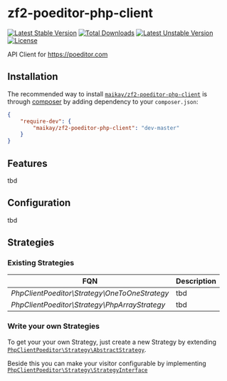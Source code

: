 zf2-poeditor-php-client
=======================

[![Latest Stable Version](https://poser.pugx.org/maikay/zf2-poeditor-php-client/v/stable.svg)](https://packagist.org/packages/maikay/zf2-poeditor-php-client)
[![Total Downloads](https://poser.pugx.org/maikay/zf2-poeditor-php-client/downloads.svg)](https://packagist.org/packages/maikay/zf2-poeditor-php-client)
[![Latest Unstable Version](https://poser.pugx.org/maikay/zf2-poeditor-php-client/v/unstable.svg)](https://packagist.org/packages/maikay/zf2-poeditor-php-client)
[![License](https://poser.pugx.org/maikay/zf2-poeditor-php-client/license.svg)](https://packagist.org/packages/maikay/zf2-poeditor-php-client)

API Client for https://poeditor.com

## Installation

The recommended way to install [`maikay/zf2-poeditor-php-client`](https://packagist.org/packages/maikay/zf2-poeditor-php-client)
is through [composer](http://getcomposer.org/) by adding dependency to your `composer.json`:

```json
{
    "require-dev": {
        "maikay/zf2-poeditor-php-client": "dev-master"
    }
}
```

## Features

tbd

## Configuration

tbd

## Strategies

### Existing Strategies

FQN                                                  | Description
---------------------------------------------------- | ------------------------------------------
*PhpClientPoeditor\Strategy\OneToOneStrategy*      | tbd
*PhpClientPoeditor\Strategy\PhpArrayStrategy*      | tbd

### Write your own Strategies

To get your your own Strategy, just create a new Strategy by extending
[`PhpClientPoeditor\Strategy\AbstractStrategy`](https://github.com/MaiKaY/zf2-poeditor-php-client/blob/master/src/PhpClientPoeditor/Strategy/AbstractStrategy.php).

Beside this you can make your visitor configurable by implementing
[`PhpClientPoeditor\Strategy\StrategyInterface`](https://github.com/MaiKaY/zf2-poeditor-php-client/blob/master/src/PhpClientPoeditor/Strategy/StrategyInterface.php)
